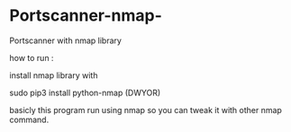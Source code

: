 # Portscanner-nmap-

Portscanner with nmap library

how to run :

install nmap library with 

sudo pip3 install python-nmap (DWYOR)

basicly this program run using nmap so you can tweak it with other nmap command. 
